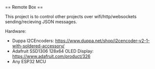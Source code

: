 == Remote Box ==

This project is to control other projects over wifi/http/websockets sending/recieving JSON messages.

Hardware:
* Duppa I2CEncoders: https://www.duppa.net/shop/i2cencoder-v2-1-with-soldered-accessory/
* Adafruit SSD1306 128x64 OLED Display: https://www.adafruit.com/product/326
* Any ESP32 MCU
